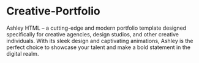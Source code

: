 # Creative-Portfolio
Ashley HTML  – a cutting-edge and modern portfolio template designed specifically for creative agencies, design studios, and other creative individuals. With its sleek design and captivating animations, Ashley is the perfect choice to showcase your talent and make a bold statement in the digital realm.
